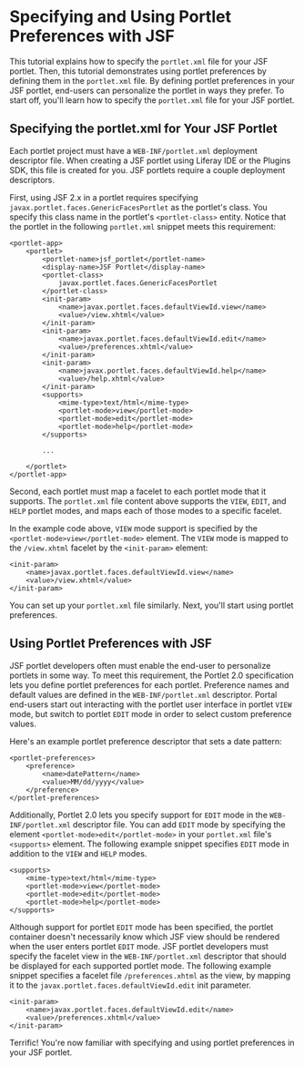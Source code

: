 # Specifying and Using Portlet Preferences with JSF [](id=specifying-and-using-portlet-preferences-with-jsf)

This tutorial explains how to specify the `portlet.xml` file for your JSF
portlet. Then, this tutorial demonstrates using portlet preferences by defining
them in the `portlet.xml` file. By defining portlet preferences in your JSF
portlet, end-users can personalize the portlet in ways they prefer. To start
off, you'll learn how to specify the `portlet.xml` file for your JSF portlet. 
                                                                        
## Specifying the portlet.xml for Your JSF Portlet

Each portlet project must have a `WEB-INF/portlet.xml` deployment descriptor
file. When creating a JSF portlet using Liferay IDE or the Plugins SDK, this
file is created for you. JSF portlets require a couple deployment descriptors. 

First, using JSF 2.x in a portlet requires specifying
`javax.portlet.faces.GenericFacesPortlet` as the portlet's class. You specify
this class name in the portlet's `<portlet-class>` entity. Notice that the
portlet in the following `portlet.xml` snippet meets this requirement: 

    <portlet-app>
        <portlet>
            <portlet-name>jsf_portlet</portlet-name>
            <display-name>JSF Portlet</display-name>
            <portlet-class>
                javax.portlet.faces.GenericFacesPortlet
            </portlet-class>
            <init-param>
                <name>javax.portlet.faces.defaultViewId.view</name>
                <value>/view.xhtml</value>
            </init-param>
            <init-param>
                <name>javax.portlet.faces.defaultViewId.edit</name>
                <value>/preferences.xhtml</value>
            </init-param>
            <init-param>
                <name>javax.portlet.faces.defaultViewId.help</name>
                <value>/help.xhtml</value>
            </init-param>
            <supports>
                <mime-type>text/html</mime-type>
                <portlet-mode>view</portlet-mode>
                <portlet-mode>edit</portlet-mode>
                <portlet-mode>help</portlet-mode>
            </supports>

            ...

        </portlet>
    </portlet-app>

Second, each portlet must map a facelet to each portlet mode that it supports.
The `portlet.xml` file content above supports the `VIEW`, `EDIT`, and `HELP`
portlet modes, and maps each of those modes to a specific facelet. 

In the example code above, `VIEW` mode support is specified by the
`<portlet-mode>view</portlet-mode>` element. The `VIEW` mode is mapped
to the `/view.xhtml` facelet by the `<init-param>` element:

    <init-param>
        <name>javax.portlet.faces.defaultViewId.view</name>
        <value>/view.xhtml</value>
    </init-param>

You can set up your `portlet.xml` file similarly. Next, you'll start using
portlet preferences. 

## Using Portlet Preferences with JSF

JSF portlet developers often must enable the end-user to personalize portlets
in some way. To meet this requirement, the Portlet 2.0 specification lets you
define portlet preferences for each portlet. Preference names and default values
are defined in the `WEB-INF/portlet.xml` descriptor. Portal end-users start
out interacting with the portlet user interface in portlet `VIEW` mode, but
switch to portlet `EDIT` mode in order to select custom preference values. 

Here's an example portlet preference descriptor that sets a date pattern: 

    <portlet-preferences>
        <preference>
            <name>datePattern</name>
            <value>MM/dd/yyyy</value>
        </preference>
    </portlet-preferences>

Additionally, Portlet 2.0 lets you specify support for `EDIT` mode in the
`WEB-INF/portlet.xml` descriptor file. You can add `EDIT` mode by specifying the
element `<portlet-mode>edit</portlet-mode>` in your `portlet.xml` file's
`<supports>` element. The following example snippet specifies `EDIT` mode in
addition to the `VIEW` and `HELP` modes. 

    <supports>
        <mime-type>text/html</mime-type>
        <portlet-mode>view</portlet-mode>
        <portlet-mode>edit</portlet-mode>
        <portlet-mode>help</portlet-mode>
    </supports>

Although support for portlet `EDIT` mode has been specified, the portlet
container doesn't necessarily know which JSF view should be rendered when the
user enters portlet `EDIT` mode. JSF portlet developers must specify the
facelet view in the `WEB-INF/portlet.xml` descriptor that should be displayed
for each supported portlet mode. The following example snippet specifies a
facelet file `/preferences.xhtml` as the view, by mapping it to the
`javax.portlet.faces.defaultViewId.edit` init parameter. 

    <init-param>
        <name>javax.portlet.faces.defaultViewId.edit</name>
        <value>/preferences.xhtml</value>
    </init-param>

Terrific! You're now familiar with specifying and using portlet preferences in
your JSF portlet. 


